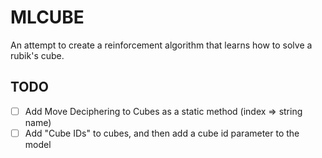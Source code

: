 # MLCUBE
An attempt to create a reinforcement algorithm that learns how to solve a rubik's cube.


## TODO

- [ ] Add Move Deciphering to Cubes as a static method (index => string name)
- [ ] Add "Cube IDs" to cubes, and then add a cube id parameter to the model
